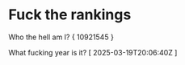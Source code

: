 # Fuck the rankings

Who the hell am I?
{ 10921545 }

What fucking year is it?
[ 2025-03-19T20:06:40Z ]
